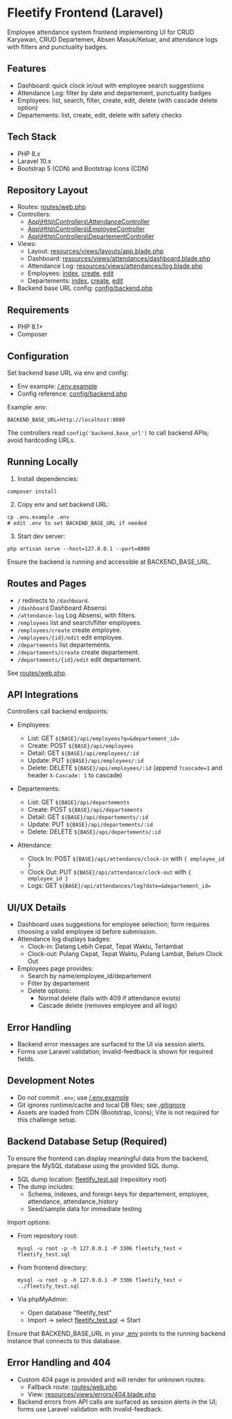 # Fleetify Frontend (Laravel)

Employee attendance system frontend implementing UI for CRUD Karyawan, CRUD Departemen, Absen Masuk/Keluar, and attendance logs with filters and punctuality badges.

## Features

- Dashboard: quick clock in/out with employee search suggestions
- Attendance Log: filter by date and departement, punctuality badges
- Employees: list, search, filter, create, edit, delete (with cascade delete option)
- Departements: list, create, edit, delete with safety checks

## Tech Stack

- PHP 8.x
- Laravel 10.x
- Bootstrap 5 (CDN) and Bootstrap Icons (CDN)

## Repository Layout

- Routes: [routes/web.php](/fleetify-frontend/routes/web.php)
- Controllers:
  - [App\Http\Controllers\AttendanceController](fleetify-frontend/app/Http/Controllers/AttendanceController.php:1)
  - [App\Http\Controllers\EmployeeController](fleetify-frontend/app/Http/Controllers/EmployeeController.php:1)
  - [App\Http\Controllers\DepartementController](fleetify-frontend/app/Http/Controllers/DepartementController.php:1)
- Views:
  - Layout: [resources/views/layouts/app.blade.php](fleetify-frontend/resources/views/layouts/app.blade.php:1)
  - Dashboard: [resources/views/attendances/dashboard.blade.php](fleetify-frontend/resources/views/attendances/dashboard.blade.php:1)
  - Attendance Log: [resources/views/attendances/log.blade.php](fleetify-frontend/resources/views/attendances/log.blade.php:1)
  - Employees: [index](fleetify-frontend/resources/views/employees/index.blade.php:1), [create](fleetify-frontend/resources/views/employees/create.blade.php:1), [edit](fleetify-frontend/resources/views/employees/edit.blade.php:1)
  - Departements: [index](fleetify-frontend/resources/views/departements/index.blade.php:1), [create](fleetify-frontend/resources/views/departements/create.blade.php:1), [edit](fleetify-frontend/resources/views/departements/edit.blade.php:1)
- Backend base URL config: [config/backend.php](fleetify-frontend/config/backend.php:1)

## Requirements

- PHP 8.1+
- Composer

## Configuration

Set backend base URL via env and config:

- Env example: [/.env.example](fleetify-frontend/.env.example:1)
- Config reference: [config/backend.php](fleetify-frontend/config/backend.php:1)

Example .env:

```
BACKEND_BASE_URL=http://localhost:8080
```

The controllers read `config('backend.base_url')` to call backend APIs; avoid hardcoding URLs.

## Running Locally

1) Install dependencies:

```
composer install
```

2) Copy env and set backend URL:

```
cp .env.example .env
# edit .env to set BACKEND_BASE_URL if needed
```

3) Start dev server:

```
php artisan serve --host=127.0.0.1 --port=8000
```

Ensure the backend is running and accessible at BACKEND_BASE_URL.

## Routes and Pages

- `/` redirects to `/dashboard`.
- `/dashboard` Dashboard Absensi.
- `/attendance-log` Log Absensi, with filters.
- `/employees` list and search/filter employees.
- `/employees/create` create employee.
- `/employees/{id}/edit` edit employee.
- `/departements` list departements.
- `/departements/create` create departement.
- `/departements/{id}/edit` edit departement.

See [routes/web.php](fleetify-frontend/routes/web.php:1).

## API Integrations

Controllers call backend endpoints:

- Employees:
  - List: GET `${BASE}/api/employees?q=&departement_id=`
  - Create: POST `${BASE}/api/employees`
  - Detail: GET `${BASE}/api/employees/:id`
  - Update: PUT `${BASE}/api/employees/:id`
  - Delete: DELETE `${BASE}/api/employees/:id` (append `?cascade=1` and header `X-Cascade: 1` to cascade)

- Departements:
  - List: GET `${BASE}/api/departements`
  - Create: POST `${BASE}/api/departements`
  - Detail: GET `${BASE}/api/departements/:id`
  - Update: PUT `${BASE}/api/departements/:id`
  - Delete: DELETE `${BASE}/api/departements/:id`

- Attendance:
  - Clock In: POST `${BASE}/api/attendance/clock-in` with `{ employee_id }`
  - Clock Out: PUT `${BASE}/api/attendance/clock-out` with `{ employee_id }`
  - Logs: GET `${BASE}/api/attendances/log?date=&departement_id=`

## UI/UX Details

- Dashboard uses suggestions for employee selection; form requires choosing a valid employee id before submission.
- Attendance log displays badges:
  - Clock-in: Datang Lebih Cepat, Tepat Waktu, Terlambat
  - Clock-out: Pulang Cepat, Tepat Waktu, Pulang Lambat, Belum Clock Out
- Employees page provides:
  - Search by name/employee_id/departement
  - Filter by departement
  - Delete options:
    - Normal delete (fails with 409 if attendance exists)
    - Cascade delete (removes employee and all logs)

## Error Handling

- Backend error messages are surfaced to the UI via session alerts.
- Forms use Laravel validation; invalid-feedback is shown for required fields.

## Development Notes

- Do not commit `.env`; use [/.env.example](fleetify-frontend/.env.example:1)
- Git ignores runtime/cache and local DB files; see [.gitignore](fleetify-frontend/.gitignore:1)
- Assets are loaded from CDN (Bootstrap, Icons); Vite is not required for this challenge setup.

## Backend Database Setup (Required)

To ensure the frontend can display meaningful data from the backend, prepare the MySQL database using the provided SQL dump.

- SQL dump location: [fleetify_test.sql](../../fleetify_test.sql:1) (repository root)
- The dump includes:
  - Schema, indexes, and foreign keys for departement, employee, attendance, attendance_history
  - Seed/sample data for immediate testing

Import options:

- From repository root:
  ```
  mysql -u root -p -h 127.0.0.1 -P 3306 fleetify_test < fleetify_test.sql
  ```

- From frontend directory:
  ```
  mysql -u root -p -h 127.0.0.1 -P 3306 fleetify_test < ../fleetify_test.sql
  ```

- Via phpMyAdmin:
  - Open database "fleetify_test"
  - Import → select [fleetify_test.sql](../../fleetify_test.sql:1) → Start

Ensure that BACKEND_BASE_URL in your [.env](fleetify-frontend/.env.example:1) points to the running backend instance that connects to this database.

## Error Handling and 404

- Custom 404 page is provided and will render for unknown routes:
  - Fallback route: [routes/web.php](fleetify-frontend/routes/web.php:36)
  - View: [resources/views/errors/404.blade.php](fleetify-frontend/resources/views/errors/404.blade.php:1)
- Backend errors from API calls are surfaced as session alerts in the UI; forms use Laravel validation with invalid-feedback.
